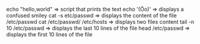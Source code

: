 echo "hello,world" => script that prints the text
echo '(Ôo)' => displays a confused smiley
cat -s etc/passwd => displays the content of the file /etc/passwd
cat /etc/passwd/ /etc/hosts  => displays two files content
tail -n 10 /etc/passwd  => displays the last 10 lines of the file
head /etc/passwd => displays the first 10 lines of the file
